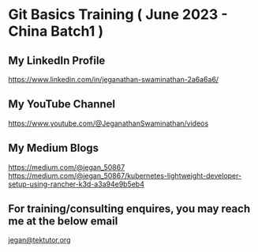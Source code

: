 # Git Basics Training ( June 2023 - China Batch1 )

## My LinkedIn Profile
https://www.linkedin.com/in/jeganathan-swaminathan-2a6a6a6/

## My YouTube Channel
https://www.youtube.com/@JeganathanSwaminathan/videos

## My Medium Blogs
https://medium.com/@jegan_50867
https://medium.com/@jegan_50867/kubernetes-lightweight-developer-setup-using-rancher-k3d-a3a94e9b5eb4

## For training/consulting enquires, you may reach me at the below email
jegan@tektutor.org
